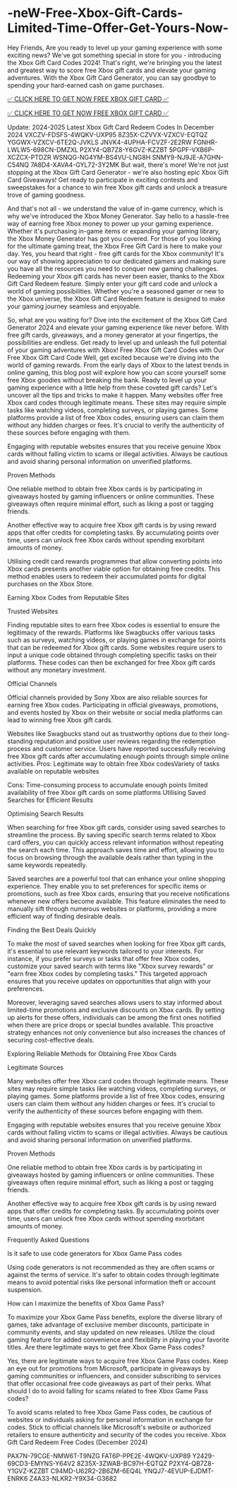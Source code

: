 # -neW-Free-Xbox-Gift-Cards-Limited-Time-Offer-Get-Yours-Now-
Hey Friends, Are you ready to level up your gaming experience with some exciting news? We've got something special in store for you - introducing the Xbox Gift Card Codes 2024! That's right, we're bringing you the latest and greatest way to score free Xbox gift cards and elevate your gaming adventures. With the Xbox Gift Card Generator, you can say goodbye to spending your hard-earned cash on game purchases.

[✅ CLICK HERE TO GET NOW FREE XBOX GIFT CARD ✅](https://earnsters.com/xbox-gift-card/)

[✅ CLICK HERE TO GET NOW FREE XBOX GIFT CARD ✅](https://earnsters.com/xbox-gift-card/)

Update: 2024-2025 Latest Xbox Gift Card Redeem Codes In December 2024 VXCZV-FDSFS-4WQKV-UXP95 8Z35X-CZVVX-VZXCV-EQTQZ YGGWX-VZXCV-6TE2Q-JVKLS JNVK4-4UPHA-FCVZF-2E2RW FGNHR-LWLW5-698CN-DMZXL P2XY4-QB7Z8-Y6GVZ-KZZBT 5PGPF-VXB6P-XCZCX-PTDZR WSNQG-NG4YM-BS4VU-LNG8H SNMY9-NJ9JE-A7GHN-C54NQ 7A8D4-XAVA4-GYL72-3Y2MK But wait, there's more! We're not just stopping at the Xbox Gift Card Generator - we're also hosting epic Xbox Gift Card Giveaways! Get ready to participate in exciting contests and sweepstakes for a chance to win free Xbox gift cards and unlock a treasure trove of gaming goodness.

And that's not all - we understand the value of in-game currency, which is why we've introduced the Xbox Money Generator. Say hello to a hassle-free way of earning free Xbox money to power up your gaming experience. Whether it's purchasing in-game items or expanding your gaming library, the Xbox Money Generator has got you covered. For those of you looking for the ultimate gaming treat, the Xbox Free Gift Card is here to make your day. Yes, you heard that right - free gift cards for the Xbox community! It's our way of showing appreciation to our dedicated gamers and making sure you have all the resources you need to conquer new gaming challenges. Redeeming your Xbox gift cards has never been easier, thanks to the Xbox Gift Card Redeem feature. Simply enter your gift card code and unlock a world of gaming possibilities. Whether you're a seasoned gamer or new to the Xbox universe, the Xbox Gift Card Redeem feature is designed to make your gaming journey seamless and enjoyable.

So, what are you waiting for? Dive into the excitement of the Xbox Gift Card Generator 2024 and elevate your gaming experience like never before. With free gift cards, giveaways, and a money generator at your fingertips, the possibilities are endless. Get ready to level up and unleash the full potential of your gaming adventures with Xbox! Free Xbox Gift Card Codes with Our Free Xbox Gift Card Code Well, get excited because we're diving into the world of gaming rewards. From the early days of Xbox to the latest trends in online gaming, this blog post will explore how you can score yourself some free Xbox goodies without breaking the bank. Ready to level up your gaming experience with a little help from these coveted gift cards? Let's uncover all the tips and tricks to make it happen. Many websites offer free Xbox card codes through legitimate means. These sites may require simple tasks like watching videos, completing surveys, or playing games. Some platforms provide a list of free Xbox codes, ensuring users can claim them without any hidden charges or fees. It's crucial to verify the authenticity of these sources before engaging with them.

Engaging with reputable websites ensures that you receive genuine Xbox cards without falling victim to scams or illegal activities. Always be cautious and avoid sharing personal information on unverified platforms.

Proven Methods

One reliable method to obtain free Xbox cards is by participating in giveaways hosted by gaming influencers or online communities. These giveaways often require minimal effort, such as liking a post or tagging friends.

Another effective way to acquire free Xbox gift cards is by using reward apps that offer credits for completing tasks. By accumulating points over time, users can unlock free Xbox cards without spending exorbitant amounts of money.

Utilising credit card rewards programmes that allow converting points into Xbox cards presents another viable option for obtaining free credits. This method enables users to redeem their accumulated points for digital purchases on the Xbox Store.

Earning Xbox Codes from Reputable Sites

Trusted Websites

Finding reputable sites to earn free Xbox codes is essential to ensure the legitimacy of the rewards. Platforms like Swagbucks offer various tasks such as surveys, watching videos, or playing games in exchange for points that can be redeemed for Xbox gift cards. Some websites require users to input a unique code obtained through completing specific tasks on their platforms. These codes can then be exchanged for free Xbox gift cards without any monetary investment.

Official Channels

Official channels provided by Sony Xbox are also reliable sources for earning free Xbox codes. Participating in official giveaways, promotions, and events hosted by Xbox on their website or social media platforms can lead to winning free Xbox gift cards.

Websites like Swagbucks stand out as trustworthy options due to their long-standing reputation and positive user reviews regarding the redemption process and customer service. Users have reported successfully receiving free Xbox gift cards after accumulating enough points through simple online activities. Pros: Legitimate way to obtain free Xbox codesVariety of tasks available on reputable websites

Cons: Time-consuming process to accumulate enough points limited availability of free Xbox gift cards on some platforms Utilising Saved Searches for Efficient Results

Optimising Search Results

When searching for free Xbox gift cards, consider using saved searches to streamline the process. By saving specific search terms related to Xbox card offers, you can quickly access relevant information without repeating the search each time. This approach saves time and effort, allowing you to focus on browsing through the available deals rather than typing in the same keywords repeatedly.

Saved searches are a powerful tool that can enhance your online shopping experience. They enable you to set preferences for specific items or promotions, such as free Xbox cards, ensuring that you receive notifications whenever new offers become available. This feature eliminates the need to manually sift through numerous websites or platforms, providing a more efficient way of finding desirable deals.

Finding the Best Deals Quickly

To make the most of saved searches when looking for free Xbox gift cards, it's essential to use relevant keywords tailored to your interests. For instance, if you prefer surveys or tasks that offer free Xbox codes, customize your saved search with terms like "Xbox survey rewards" or "earn free Xbox codes by completing tasks." This targeted approach ensures that you receive updates on opportunities that align with your preferences.

Moreover, leveraging saved searches allows users to stay informed about limited-time promotions and exclusive discounts on Xbox cards. By setting up alerts for these offers, individuals can be among the first ones notified when there are price drops or special bundles available. This proactive strategy enhances not only convenience but also increases the chances of securing cost-effective deals.

Exploring Reliable Methods for Obtaining Free Xbox Cards

Legitimate Sources

Many websites offer free Xbox card codes through legitimate means. These sites may require simple tasks like watching videos, completing surveys, or playing games. Some platforms provide a list of free Xbox codes, ensuring users can claim them without any hidden charges or fees. It's crucial to verify the authenticity of these sources before engaging with them.

Engaging with reputable websites ensures that you receive genuine Xbox cards without falling victim to scams or illegal activities. Always be cautious and avoid sharing personal information on unverified platforms.

Proven Methods

One reliable method to obtain free Xbox cards is by participating in giveaways hosted by gaming influencers or online communities. These giveaways often require minimal effort, such as liking a post or tagging friends.

Another effective way to acquire free Xbox gift cards is by using reward apps that offer credits for completing tasks. By accumulating points over time, users can unlock free Xbox cards without spending exorbitant amounts of money.

Frequently Asked Questions

Is it safe to use code generators for Xbox Game Pass codes

Using code generators is not recommended as they are often scams or against the terms of service. It's safer to obtain codes through legitimate means to avoid potential risks like personal information theft or account suspension.

How can I maximize the benefits of Xbox Game Pass?

To maximize your Xbox Game Pass benefits, explore the diverse library of games, take advantage of exclusive member discounts, participate in community events, and stay updated on new releases. Utilize the cloud gaming feature for added convenience and flexibility in playing your favorite titles. Are there legitimate ways to get free Xbox Game Pass codes?

Yes, there are legitimate ways to acquire free Xbox Game Pass codes. Keep an eye out for promotions from Microsoft, participate in giveaways by gaming communities or influencers, and consider subscribing to services that offer occasional free code giveaways as part of their perks. What should I do to avoid falling for scams related to free Xbox Game Pass codes?

To avoid scams related to free Xbox Game Pass codes, be cautious of websites or individuals asking for personal information in exchange for codes. Stick to official channels like Microsoft's website or authorized retailers to ensure authenticity and security of the codes you receive. Xbox Gift Card Redeem Free Codes (December 2024)

PAX7N-79CGE-NMW6T-T9NZG FAT6P-PPE2E-4WQKV-UXP89 Y2429-69CD3-EMYNS-Y64V2 8Z35X-3ZWAB-BC97H-EQTQZ P2XY4-QB7Z8-Y1GVZ-KZZBT C94MD-U62R2-2B6ZM-6EQ4L YNQJ7-4EVUP-EJDMT-ENRK6 Z4A33-NLKR2-Y9X34-G3682
